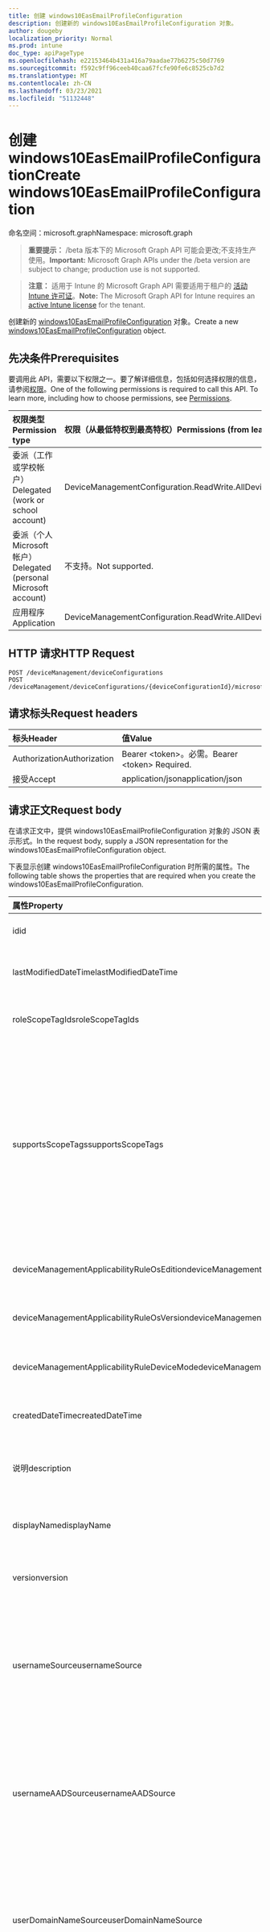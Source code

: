 ```yaml
---
title: 创建 windows10EasEmailProfileConfiguration
description: 创建新的 windows10EasEmailProfileConfiguration 对象。
author: dougeby
localization_priority: Normal
ms.prod: intune
doc_type: apiPageType
ms.openlocfilehash: e22153464b431a416a79aadae77b6275c50d7769
ms.sourcegitcommit: f592c9ff96ceeb40caa67fcfe90fe6c8525cb7d2
ms.translationtype: MT
ms.contentlocale: zh-CN
ms.lasthandoff: 03/23/2021
ms.locfileid: "51132448"
---
```

# <a name="create-windows10easemailprofileconfiguration"></a><span data-ttu-id="d51a7-103">创建 windows10EasEmailProfileConfiguration</span><span class="sxs-lookup"><span data-stu-id="d51a7-103">Create windows10EasEmailProfileConfiguration</span></span>

<span data-ttu-id="d51a7-104">命名空间：microsoft.graph</span><span class="sxs-lookup"><span data-stu-id="d51a7-104">Namespace: microsoft.graph</span></span>

> <span data-ttu-id="d51a7-105">**重要提示：** /beta 版本下的 Microsoft Graph API 可能会更改;不支持生产使用。</span><span class="sxs-lookup"><span data-stu-id="d51a7-105">**Important:** Microsoft Graph APIs under the /beta version are subject to change; production use is not supported.</span></span>

> <span data-ttu-id="d51a7-106">**注意：** 适用于 Intune 的 Microsoft Graph API 需要适用于租户的 [活动 Intune 许可证](https://go.microsoft.com/fwlink/?linkid=839381)。</span><span class="sxs-lookup"><span data-stu-id="d51a7-106">**Note:** The Microsoft Graph API for Intune requires an [active Intune license](https://go.microsoft.com/fwlink/?linkid=839381) for the tenant.</span></span>

<span data-ttu-id="d51a7-107">创建新的 [windows10EasEmailProfileConfiguration](../resources/intune-deviceconfig-windows10easemailprofileconfiguration.md) 对象。</span><span class="sxs-lookup"><span data-stu-id="d51a7-107">Create a new [windows10EasEmailProfileConfiguration](../resources/intune-deviceconfig-windows10easemailprofileconfiguration.md) object.</span></span>

## <a name="prerequisites"></a><span data-ttu-id="d51a7-108">先决条件</span><span class="sxs-lookup"><span data-stu-id="d51a7-108">Prerequisites</span></span>
<span data-ttu-id="d51a7-p101">要调用此 API，需要以下权限之一。要了解详细信息，包括如何选择权限的信息，请参阅[权限](/graph/permissions-reference)。</span><span class="sxs-lookup"><span data-stu-id="d51a7-p101">One of the following permissions is required to call this API. To learn more, including how to choose permissions, see [Permissions](/graph/permissions-reference).</span></span>

|<span data-ttu-id="d51a7-111">权限类型</span><span class="sxs-lookup"><span data-stu-id="d51a7-111">Permission type</span></span>|<span data-ttu-id="d51a7-112">权限（从最低特权到最高特权）</span><span class="sxs-lookup"><span data-stu-id="d51a7-112">Permissions (from least to most privileged)</span></span>|
|:---|:---|
|<span data-ttu-id="d51a7-113">委派（工作或学校帐户）</span><span class="sxs-lookup"><span data-stu-id="d51a7-113">Delegated (work or school account)</span></span>|<span data-ttu-id="d51a7-114">DeviceManagementConfiguration.ReadWrite.All</span><span class="sxs-lookup"><span data-stu-id="d51a7-114">DeviceManagementConfiguration.ReadWrite.All</span></span>|
|<span data-ttu-id="d51a7-115">委派（个人 Microsoft 帐户）</span><span class="sxs-lookup"><span data-stu-id="d51a7-115">Delegated (personal Microsoft account)</span></span>|<span data-ttu-id="d51a7-116">不支持。</span><span class="sxs-lookup"><span data-stu-id="d51a7-116">Not supported.</span></span>|
|<span data-ttu-id="d51a7-117">应用程序</span><span class="sxs-lookup"><span data-stu-id="d51a7-117">Application</span></span>|<span data-ttu-id="d51a7-118">DeviceManagementConfiguration.ReadWrite.All</span><span class="sxs-lookup"><span data-stu-id="d51a7-118">DeviceManagementConfiguration.ReadWrite.All</span></span>|

## <a name="http-request"></a><span data-ttu-id="d51a7-119">HTTP 请求</span><span class="sxs-lookup"><span data-stu-id="d51a7-119">HTTP Request</span></span>
<!-- {
  "blockType": "ignored"
}
-->
``` http
POST /deviceManagement/deviceConfigurations
POST /deviceManagement/deviceConfigurations/{deviceConfigurationId}/microsoft.graph.windowsDomainJoinConfiguration/networkAccessConfigurations
```

## <a name="request-headers"></a><span data-ttu-id="d51a7-120">请求标头</span><span class="sxs-lookup"><span data-stu-id="d51a7-120">Request headers</span></span>
|<span data-ttu-id="d51a7-121">标头</span><span class="sxs-lookup"><span data-stu-id="d51a7-121">Header</span></span>|<span data-ttu-id="d51a7-122">值</span><span class="sxs-lookup"><span data-stu-id="d51a7-122">Value</span></span>|
|:---|:---|
|<span data-ttu-id="d51a7-123">Authorization</span><span class="sxs-lookup"><span data-stu-id="d51a7-123">Authorization</span></span>|<span data-ttu-id="d51a7-124">Bearer &lt;token&gt;。必需。</span><span class="sxs-lookup"><span data-stu-id="d51a7-124">Bearer &lt;token&gt; Required.</span></span>|
|<span data-ttu-id="d51a7-125">接受</span><span class="sxs-lookup"><span data-stu-id="d51a7-125">Accept</span></span>|<span data-ttu-id="d51a7-126">application/json</span><span class="sxs-lookup"><span data-stu-id="d51a7-126">application/json</span></span>|

## <a name="request-body"></a><span data-ttu-id="d51a7-127">请求正文</span><span class="sxs-lookup"><span data-stu-id="d51a7-127">Request body</span></span>
<span data-ttu-id="d51a7-128">在请求正文中，提供 windows10EasEmailProfileConfiguration 对象的 JSON 表示形式。</span><span class="sxs-lookup"><span data-stu-id="d51a7-128">In the request body, supply a JSON representation for the windows10EasEmailProfileConfiguration object.</span></span>

<span data-ttu-id="d51a7-129">下表显示创建 windows10EasEmailProfileConfiguration 时所需的属性。</span><span class="sxs-lookup"><span data-stu-id="d51a7-129">The following table shows the properties that are required when you create the windows10EasEmailProfileConfiguration.</span></span>

|<span data-ttu-id="d51a7-130">属性</span><span class="sxs-lookup"><span data-stu-id="d51a7-130">Property</span></span>|<span data-ttu-id="d51a7-131">类型</span><span class="sxs-lookup"><span data-stu-id="d51a7-131">Type</span></span>|<span data-ttu-id="d51a7-132">说明</span><span class="sxs-lookup"><span data-stu-id="d51a7-132">Description</span></span>|
|:---|:---|:---|
|<span data-ttu-id="d51a7-133">id</span><span class="sxs-lookup"><span data-stu-id="d51a7-133">id</span></span>|<span data-ttu-id="d51a7-134">String</span><span class="sxs-lookup"><span data-stu-id="d51a7-134">String</span></span>|<span data-ttu-id="d51a7-135">实体的键。</span><span class="sxs-lookup"><span data-stu-id="d51a7-135">Key of the entity.</span></span> <span data-ttu-id="d51a7-136">继承自 [deviceConfiguration](../resources/intune-shared-deviceconfiguration.md)</span><span class="sxs-lookup"><span data-stu-id="d51a7-136">Inherited from [deviceConfiguration](../resources/intune-shared-deviceconfiguration.md)</span></span>|
|<span data-ttu-id="d51a7-137">lastModifiedDateTime</span><span class="sxs-lookup"><span data-stu-id="d51a7-137">lastModifiedDateTime</span></span>|<span data-ttu-id="d51a7-138">DateTimeOffset</span><span class="sxs-lookup"><span data-stu-id="d51a7-138">DateTimeOffset</span></span>|<span data-ttu-id="d51a7-139">上次修改对象的日期/时间。</span><span class="sxs-lookup"><span data-stu-id="d51a7-139">DateTime the object was last modified.</span></span> <span data-ttu-id="d51a7-140">继承自 [deviceConfiguration](../resources/intune-shared-deviceconfiguration.md)</span><span class="sxs-lookup"><span data-stu-id="d51a7-140">Inherited from [deviceConfiguration](../resources/intune-shared-deviceconfiguration.md)</span></span>|
|<span data-ttu-id="d51a7-141">roleScopeTagIds</span><span class="sxs-lookup"><span data-stu-id="d51a7-141">roleScopeTagIds</span></span>|<span data-ttu-id="d51a7-142">String collection</span><span class="sxs-lookup"><span data-stu-id="d51a7-142">String collection</span></span>|<span data-ttu-id="d51a7-143">此实体实例的范围标记列表。</span><span class="sxs-lookup"><span data-stu-id="d51a7-143">List of Scope Tags for this Entity instance.</span></span> <span data-ttu-id="d51a7-144">继承自 [deviceConfiguration](../resources/intune-shared-deviceconfiguration.md)</span><span class="sxs-lookup"><span data-stu-id="d51a7-144">Inherited from [deviceConfiguration](../resources/intune-shared-deviceconfiguration.md)</span></span>|
|<span data-ttu-id="d51a7-145">supportsScopeTags</span><span class="sxs-lookup"><span data-stu-id="d51a7-145">supportsScopeTags</span></span>|<span data-ttu-id="d51a7-146">Boolean</span><span class="sxs-lookup"><span data-stu-id="d51a7-146">Boolean</span></span>|<span data-ttu-id="d51a7-147">指示基础设备配置是否支持分配范围标记。</span><span class="sxs-lookup"><span data-stu-id="d51a7-147">Indicates whether or not the underlying Device Configuration supports the assignment of scope tags.</span></span> <span data-ttu-id="d51a7-148">当此值为 false 且实体对作用域用户不可见时，不允许分配给 ScopeTags 属性。</span><span class="sxs-lookup"><span data-stu-id="d51a7-148">Assigning to the ScopeTags property is not allowed when this value is false and entities will not be visible to scoped users.</span></span> <span data-ttu-id="d51a7-149">这适用于在 Silverlight 中创建的旧版策略，可通过在 Azure 门户中删除和重新创建策略来解决。</span><span class="sxs-lookup"><span data-stu-id="d51a7-149">This occurs for Legacy policies created in Silverlight and can be resolved by deleting and recreating the policy in the Azure Portal.</span></span> <span data-ttu-id="d51a7-150">此属性是只读的。</span><span class="sxs-lookup"><span data-stu-id="d51a7-150">This property is read-only.</span></span> <span data-ttu-id="d51a7-151">继承自 [deviceConfiguration](../resources/intune-shared-deviceconfiguration.md)</span><span class="sxs-lookup"><span data-stu-id="d51a7-151">Inherited from [deviceConfiguration](../resources/intune-shared-deviceconfiguration.md)</span></span>|
|<span data-ttu-id="d51a7-152">deviceManagementApplicabilityRuleOsEdition</span><span class="sxs-lookup"><span data-stu-id="d51a7-152">deviceManagementApplicabilityRuleOsEdition</span></span>|[<span data-ttu-id="d51a7-153">deviceManagementApplicabilityRuleOsEdition</span><span class="sxs-lookup"><span data-stu-id="d51a7-153">deviceManagementApplicabilityRuleOsEdition</span></span>](../resources/intune-deviceconfig-devicemanagementapplicabilityruleosedition.md)|<span data-ttu-id="d51a7-154">此策略的操作系统版本适用性。</span><span class="sxs-lookup"><span data-stu-id="d51a7-154">The OS edition applicability for this Policy.</span></span> <span data-ttu-id="d51a7-155">继承自 [deviceConfiguration](../resources/intune-shared-deviceconfiguration.md)</span><span class="sxs-lookup"><span data-stu-id="d51a7-155">Inherited from [deviceConfiguration](../resources/intune-shared-deviceconfiguration.md)</span></span>|
|<span data-ttu-id="d51a7-156">deviceManagementApplicabilityRuleOsVersion</span><span class="sxs-lookup"><span data-stu-id="d51a7-156">deviceManagementApplicabilityRuleOsVersion</span></span>|[<span data-ttu-id="d51a7-157">deviceManagementApplicabilityRuleOsVersion</span><span class="sxs-lookup"><span data-stu-id="d51a7-157">deviceManagementApplicabilityRuleOsVersion</span></span>](../resources/intune-deviceconfig-devicemanagementapplicabilityruleosversion.md)|<span data-ttu-id="d51a7-158">此策略的操作系统版本适用性规则。</span><span class="sxs-lookup"><span data-stu-id="d51a7-158">The OS version applicability rule for this Policy.</span></span> <span data-ttu-id="d51a7-159">继承自 [deviceConfiguration](../resources/intune-shared-deviceconfiguration.md)</span><span class="sxs-lookup"><span data-stu-id="d51a7-159">Inherited from [deviceConfiguration](../resources/intune-shared-deviceconfiguration.md)</span></span>|
|<span data-ttu-id="d51a7-160">deviceManagementApplicabilityRuleDeviceMode</span><span class="sxs-lookup"><span data-stu-id="d51a7-160">deviceManagementApplicabilityRuleDeviceMode</span></span>|[<span data-ttu-id="d51a7-161">deviceManagementApplicabilityRuleDeviceMode</span><span class="sxs-lookup"><span data-stu-id="d51a7-161">deviceManagementApplicabilityRuleDeviceMode</span></span>](../resources/intune-deviceconfig-devicemanagementapplicabilityruledevicemode.md)|<span data-ttu-id="d51a7-162">此策略的设备模式适用性规则。</span><span class="sxs-lookup"><span data-stu-id="d51a7-162">The device mode applicability rule for this Policy.</span></span> <span data-ttu-id="d51a7-163">继承自 [deviceConfiguration](../resources/intune-shared-deviceconfiguration.md)</span><span class="sxs-lookup"><span data-stu-id="d51a7-163">Inherited from [deviceConfiguration](../resources/intune-shared-deviceconfiguration.md)</span></span>|
|<span data-ttu-id="d51a7-164">createdDateTime</span><span class="sxs-lookup"><span data-stu-id="d51a7-164">createdDateTime</span></span>|<span data-ttu-id="d51a7-165">DateTimeOffset</span><span class="sxs-lookup"><span data-stu-id="d51a7-165">DateTimeOffset</span></span>|<span data-ttu-id="d51a7-166">创建对象的日期/时间。</span><span class="sxs-lookup"><span data-stu-id="d51a7-166">DateTime the object was created.</span></span> <span data-ttu-id="d51a7-167">继承自 [deviceConfiguration](../resources/intune-shared-deviceconfiguration.md)</span><span class="sxs-lookup"><span data-stu-id="d51a7-167">Inherited from [deviceConfiguration](../resources/intune-shared-deviceconfiguration.md)</span></span>|
|<span data-ttu-id="d51a7-168">说明</span><span class="sxs-lookup"><span data-stu-id="d51a7-168">description</span></span>|<span data-ttu-id="d51a7-169">String</span><span class="sxs-lookup"><span data-stu-id="d51a7-169">String</span></span>|<span data-ttu-id="d51a7-170">管理员提供的设备配置的说明。</span><span class="sxs-lookup"><span data-stu-id="d51a7-170">Admin provided description of the Device Configuration.</span></span> <span data-ttu-id="d51a7-171">继承自 [deviceConfiguration](../resources/intune-shared-deviceconfiguration.md)</span><span class="sxs-lookup"><span data-stu-id="d51a7-171">Inherited from [deviceConfiguration](../resources/intune-shared-deviceconfiguration.md)</span></span>|
|<span data-ttu-id="d51a7-172">displayName</span><span class="sxs-lookup"><span data-stu-id="d51a7-172">displayName</span></span>|<span data-ttu-id="d51a7-173">String</span><span class="sxs-lookup"><span data-stu-id="d51a7-173">String</span></span>|<span data-ttu-id="d51a7-174">管理员提供的设备配置的名称。</span><span class="sxs-lookup"><span data-stu-id="d51a7-174">Admin provided name of the device configuration.</span></span> <span data-ttu-id="d51a7-175">继承自 [deviceConfiguration](../resources/intune-shared-deviceconfiguration.md)</span><span class="sxs-lookup"><span data-stu-id="d51a7-175">Inherited from [deviceConfiguration](../resources/intune-shared-deviceconfiguration.md)</span></span>|
|<span data-ttu-id="d51a7-176">version</span><span class="sxs-lookup"><span data-stu-id="d51a7-176">version</span></span>|<span data-ttu-id="d51a7-177">Int32</span><span class="sxs-lookup"><span data-stu-id="d51a7-177">Int32</span></span>|<span data-ttu-id="d51a7-178">设备配置的版本。</span><span class="sxs-lookup"><span data-stu-id="d51a7-178">Version of the device configuration.</span></span> <span data-ttu-id="d51a7-179">继承自 [deviceConfiguration](../resources/intune-shared-deviceconfiguration.md)</span><span class="sxs-lookup"><span data-stu-id="d51a7-179">Inherited from [deviceConfiguration](../resources/intune-shared-deviceconfiguration.md)</span></span>|
|<span data-ttu-id="d51a7-180">usernameSource</span><span class="sxs-lookup"><span data-stu-id="d51a7-180">usernameSource</span></span>|[<span data-ttu-id="d51a7-181">userEmailSource</span><span class="sxs-lookup"><span data-stu-id="d51a7-181">userEmailSource</span></span>](../resources/intune-deviceconfig-useremailsource.md)|<span data-ttu-id="d51a7-182">在设备上安装之前从 AAD 中选取并注入到此配置文件中的用户名属性。</span><span class="sxs-lookup"><span data-stu-id="d51a7-182">Username attribute that is picked from AAD and injected into this profile before installing on the device.</span></span> <span data-ttu-id="d51a7-183">继承自 [easEmailProfileConfigurationBase](../resources/intune-deviceconfig-easemailprofileconfigurationbase.md)。</span><span class="sxs-lookup"><span data-stu-id="d51a7-183">Inherited from [easEmailProfileConfigurationBase](../resources/intune-deviceconfig-easemailprofileconfigurationbase.md).</span></span> <span data-ttu-id="d51a7-184">可取值为：`userPrincipalName`、`primarySmtpAddress`。</span><span class="sxs-lookup"><span data-stu-id="d51a7-184">Possible values are: `userPrincipalName`, `primarySmtpAddress`.</span></span>|
|<span data-ttu-id="d51a7-185">usernameAADSource</span><span class="sxs-lookup"><span data-stu-id="d51a7-185">usernameAADSource</span></span>|[<span data-ttu-id="d51a7-186">usernameSource</span><span class="sxs-lookup"><span data-stu-id="d51a7-186">usernameSource</span></span>](../resources/intune-deviceconfig-usernamesource.md)|<span data-ttu-id="d51a7-187">AAD 字段的名称，该字段将用于检索电子邮件配置文件的 UserName。</span><span class="sxs-lookup"><span data-stu-id="d51a7-187">Name of the AAD field, that will be used to retrieve UserName for email profile.</span></span> <span data-ttu-id="d51a7-188">继承自 [easEmailProfileConfigurationBase](../resources/intune-deviceconfig-easemailprofileconfigurationbase.md)。</span><span class="sxs-lookup"><span data-stu-id="d51a7-188">Inherited from [easEmailProfileConfigurationBase](../resources/intune-deviceconfig-easemailprofileconfigurationbase.md).</span></span> <span data-ttu-id="d51a7-189">可取值为：`userPrincipalName`、`primarySmtpAddress`、`samAccountName`。</span><span class="sxs-lookup"><span data-stu-id="d51a7-189">Possible values are: `userPrincipalName`, `primarySmtpAddress`, `samAccountName`.</span></span>|
|<span data-ttu-id="d51a7-190">userDomainNameSource</span><span class="sxs-lookup"><span data-stu-id="d51a7-190">userDomainNameSource</span></span>|[<span data-ttu-id="d51a7-191">domainNameSource</span><span class="sxs-lookup"><span data-stu-id="d51a7-191">domainNameSource</span></span>](../resources/intune-deviceconfig-domainnamesource.md)|<span data-ttu-id="d51a7-192">UserDomainname 属性，在设备上安装之前从 AAD 中选取并注入到此配置文件中。</span><span class="sxs-lookup"><span data-stu-id="d51a7-192">UserDomainname attribute that is picked from AAD and injected into this profile before installing on the device.</span></span> <span data-ttu-id="d51a7-193">继承自 [easEmailProfileConfigurationBase](../resources/intune-deviceconfig-easemailprofileconfigurationbase.md)。</span><span class="sxs-lookup"><span data-stu-id="d51a7-193">Inherited from [easEmailProfileConfigurationBase](../resources/intune-deviceconfig-easemailprofileconfigurationbase.md).</span></span> <span data-ttu-id="d51a7-194">可取值为：`fullDomainName`、`netBiosDomainName`。</span><span class="sxs-lookup"><span data-stu-id="d51a7-194">Possible values are: `fullDomainName`, `netBiosDomainName`.</span></span>|
|<span data-ttu-id="d51a7-195">customDomainName</span><span class="sxs-lookup"><span data-stu-id="d51a7-195">customDomainName</span></span>|<span data-ttu-id="d51a7-196">String</span><span class="sxs-lookup"><span data-stu-id="d51a7-196">String</span></span>|<span data-ttu-id="d51a7-197">在设备上安装之前生成电子邮件配置文件时使用的自定义域名值。</span><span class="sxs-lookup"><span data-stu-id="d51a7-197">Custom domain name value used while generating an email profile before installing on the device.</span></span> <span data-ttu-id="d51a7-198">继承自 [easEmailProfileConfigurationBase](../resources/intune-deviceconfig-easemailprofileconfigurationbase.md)</span><span class="sxs-lookup"><span data-stu-id="d51a7-198">Inherited from [easEmailProfileConfigurationBase](../resources/intune-deviceconfig-easemailprofileconfigurationbase.md)</span></span>|
|<span data-ttu-id="d51a7-199">accountName</span><span class="sxs-lookup"><span data-stu-id="d51a7-199">accountName</span></span>|<span data-ttu-id="d51a7-200">String</span><span class="sxs-lookup"><span data-stu-id="d51a7-200">String</span></span>|<span data-ttu-id="d51a7-201">帐户名称。</span><span class="sxs-lookup"><span data-stu-id="d51a7-201">Account name.</span></span>|
|<span data-ttu-id="d51a7-202">syncCalendar</span><span class="sxs-lookup"><span data-stu-id="d51a7-202">syncCalendar</span></span>|<span data-ttu-id="d51a7-203">Boolean</span><span class="sxs-lookup"><span data-stu-id="d51a7-203">Boolean</span></span>|<span data-ttu-id="d51a7-204">是否同步日历。</span><span class="sxs-lookup"><span data-stu-id="d51a7-204">Whether or not to sync the calendar.</span></span>|
|<span data-ttu-id="d51a7-205">syncContacts</span><span class="sxs-lookup"><span data-stu-id="d51a7-205">syncContacts</span></span>|<span data-ttu-id="d51a7-206">Boolean</span><span class="sxs-lookup"><span data-stu-id="d51a7-206">Boolean</span></span>|<span data-ttu-id="d51a7-207">是否同步联系人。</span><span class="sxs-lookup"><span data-stu-id="d51a7-207">Whether or not to sync contacts.</span></span>|
|<span data-ttu-id="d51a7-208">syncTasks</span><span class="sxs-lookup"><span data-stu-id="d51a7-208">syncTasks</span></span>|<span data-ttu-id="d51a7-209">Boolean</span><span class="sxs-lookup"><span data-stu-id="d51a7-209">Boolean</span></span>|<span data-ttu-id="d51a7-210">是否同步任务。</span><span class="sxs-lookup"><span data-stu-id="d51a7-210">Whether or not to sync tasks.</span></span>|
|<span data-ttu-id="d51a7-211">durationOfEmailToSync</span><span class="sxs-lookup"><span data-stu-id="d51a7-211">durationOfEmailToSync</span></span>|[<span data-ttu-id="d51a7-212">emailSyncDuration</span><span class="sxs-lookup"><span data-stu-id="d51a7-212">emailSyncDuration</span></span>](../resources/intune-deviceconfig-emailsyncduration.md)|<span data-ttu-id="d51a7-213">要同步的电子邮件的持续时间。可能的值是 `userDefined` `oneDay` `threeDays` ：、、、、、、。 `oneWeek` `twoWeeks` `oneMonth` `unlimited`</span><span class="sxs-lookup"><span data-stu-id="d51a7-213">Duration of email to sync. Possible values are: `userDefined`, `oneDay`, `threeDays`, `oneWeek`, `twoWeeks`, `oneMonth`, `unlimited`.</span></span>|
|<span data-ttu-id="d51a7-214">emailAddressSource</span><span class="sxs-lookup"><span data-stu-id="d51a7-214">emailAddressSource</span></span>|[<span data-ttu-id="d51a7-215">userEmailSource</span><span class="sxs-lookup"><span data-stu-id="d51a7-215">userEmailSource</span></span>](../resources/intune-deviceconfig-useremailsource.md)|<span data-ttu-id="d51a7-216">从 AAD 中选取并注入到此配置文件中的电子邮件属性，在设备上安装之前。</span><span class="sxs-lookup"><span data-stu-id="d51a7-216">Email attribute that is picked from AAD and injected into this profile before installing on the device.</span></span> <span data-ttu-id="d51a7-217">可取值为：`userPrincipalName`、`primarySmtpAddress`。</span><span class="sxs-lookup"><span data-stu-id="d51a7-217">Possible values are: `userPrincipalName`, `primarySmtpAddress`.</span></span>|
|<span data-ttu-id="d51a7-218">emailSyncSchedule</span><span class="sxs-lookup"><span data-stu-id="d51a7-218">emailSyncSchedule</span></span>|[<span data-ttu-id="d51a7-219">emailSyncSchedule</span><span class="sxs-lookup"><span data-stu-id="d51a7-219">emailSyncSchedule</span></span>](../resources/intune-deviceconfig-emailsyncschedule.md)|<span data-ttu-id="d51a7-220">电子邮件同步计划。</span><span class="sxs-lookup"><span data-stu-id="d51a7-220">Email sync schedule.</span></span> <span data-ttu-id="d51a7-221">可取值为：`userDefined`、`asMessagesArrive`、`manual`、`fifteenMinutes`、`thirtyMinutes`、`sixtyMinutes` 或 `basedOnMyUsage`。</span><span class="sxs-lookup"><span data-stu-id="d51a7-221">Possible values are: `userDefined`, `asMessagesArrive`, `manual`, `fifteenMinutes`, `thirtyMinutes`, `sixtyMinutes`, `basedOnMyUsage`.</span></span>|
|<span data-ttu-id="d51a7-222">hostName</span><span class="sxs-lookup"><span data-stu-id="d51a7-222">hostName</span></span>|<span data-ttu-id="d51a7-223">String</span><span class="sxs-lookup"><span data-stu-id="d51a7-223">String</span></span>|<span data-ttu-id="d51a7-224">使用本机 (连接到) URL 的 Exchange 位置。</span><span class="sxs-lookup"><span data-stu-id="d51a7-224">Exchange location that (URL) that the native mail app connects to.</span></span>|
|<span data-ttu-id="d51a7-225">requireSsl</span><span class="sxs-lookup"><span data-stu-id="d51a7-225">requireSsl</span></span>|<span data-ttu-id="d51a7-226">Boolean</span><span class="sxs-lookup"><span data-stu-id="d51a7-226">Boolean</span></span>|<span data-ttu-id="d51a7-227">指示是否使用 SSL。</span><span class="sxs-lookup"><span data-stu-id="d51a7-227">Indicates whether or not to use SSL.</span></span>|



## <a name="response"></a><span data-ttu-id="d51a7-228">响应</span><span class="sxs-lookup"><span data-stu-id="d51a7-228">Response</span></span>
<span data-ttu-id="d51a7-229">如果成功，此方法在响应正文中返回 响应代码和 `201 Created` [windows10EasEmailProfileConfiguration](../resources/intune-deviceconfig-windows10easemailprofileconfiguration.md) 对象。</span><span class="sxs-lookup"><span data-stu-id="d51a7-229">If successful, this method returns a `201 Created` response code and a [windows10EasEmailProfileConfiguration](../resources/intune-deviceconfig-windows10easemailprofileconfiguration.md) object in the response body.</span></span>

## <a name="example"></a><span data-ttu-id="d51a7-230">示例</span><span class="sxs-lookup"><span data-stu-id="d51a7-230">Example</span></span>

### <a name="request"></a><span data-ttu-id="d51a7-231">请求</span><span class="sxs-lookup"><span data-stu-id="d51a7-231">Request</span></span>
<span data-ttu-id="d51a7-232">下面是一个请求示例。</span><span class="sxs-lookup"><span data-stu-id="d51a7-232">Here is an example of the request.</span></span>
``` http
POST https://graph.microsoft.com/beta/deviceManagement/deviceConfigurations
Content-type: application/json
Content-length: 1526

{
  "@odata.type": "#microsoft.graph.windows10EasEmailProfileConfiguration",
  "roleScopeTagIds": [
    "Role Scope Tag Ids value"
  ],
  "supportsScopeTags": true,
  "deviceManagementApplicabilityRuleOsEdition": {
    "@odata.type": "microsoft.graph.deviceManagementApplicabilityRuleOsEdition",
    "osEditionTypes": [
      "windows10EnterpriseN"
    ],
    "name": "Name value",
    "ruleType": "exclude"
  },
  "deviceManagementApplicabilityRuleOsVersion": {
    "@odata.type": "microsoft.graph.deviceManagementApplicabilityRuleOsVersion",
    "minOSVersion": "Min OSVersion value",
    "maxOSVersion": "Max OSVersion value",
    "name": "Name value",
    "ruleType": "exclude"
  },
  "deviceManagementApplicabilityRuleDeviceMode": {
    "@odata.type": "microsoft.graph.deviceManagementApplicabilityRuleDeviceMode",
    "deviceMode": "sModeConfiguration",
    "name": "Name value",
    "ruleType": "exclude"
  },
  "description": "Description value",
  "displayName": "Display Name value",
  "version": 7,
  "usernameSource": "primarySmtpAddress",
  "usernameAADSource": "primarySmtpAddress",
  "userDomainNameSource": "netBiosDomainName",
  "customDomainName": "Custom Domain Name value",
  "accountName": "Account Name value",
  "syncCalendar": true,
  "syncContacts": true,
  "syncTasks": true,
  "durationOfEmailToSync": "oneDay",
  "emailAddressSource": "primarySmtpAddress",
  "emailSyncSchedule": "asMessagesArrive",
  "hostName": "Host Name value",
  "requireSsl": true
}
```

### <a name="response"></a><span data-ttu-id="d51a7-233">响应</span><span class="sxs-lookup"><span data-stu-id="d51a7-233">Response</span></span>
<span data-ttu-id="d51a7-p119">下面是一个响应示例。注意：为了简单起见，可能会将此处所示的响应对象截断。将从实际调用中返回所有属性。</span><span class="sxs-lookup"><span data-stu-id="d51a7-p119">Here is an example of the response. Note: The response object shown here may be truncated for brevity. All of the properties will be returned from an actual call.</span></span>
``` http
HTTP/1.1 201 Created
Content-Type: application/json
Content-Length: 1698

{
  "@odata.type": "#microsoft.graph.windows10EasEmailProfileConfiguration",
  "id": "9dc6f073-f073-9dc6-73f0-c69d73f0c69d",
  "lastModifiedDateTime": "2017-01-01T00:00:35.1329464-08:00",
  "roleScopeTagIds": [
    "Role Scope Tag Ids value"
  ],
  "supportsScopeTags": true,
  "deviceManagementApplicabilityRuleOsEdition": {
    "@odata.type": "microsoft.graph.deviceManagementApplicabilityRuleOsEdition",
    "osEditionTypes": [
      "windows10EnterpriseN"
    ],
    "name": "Name value",
    "ruleType": "exclude"
  },
  "deviceManagementApplicabilityRuleOsVersion": {
    "@odata.type": "microsoft.graph.deviceManagementApplicabilityRuleOsVersion",
    "minOSVersion": "Min OSVersion value",
    "maxOSVersion": "Max OSVersion value",
    "name": "Name value",
    "ruleType": "exclude"
  },
  "deviceManagementApplicabilityRuleDeviceMode": {
    "@odata.type": "microsoft.graph.deviceManagementApplicabilityRuleDeviceMode",
    "deviceMode": "sModeConfiguration",
    "name": "Name value",
    "ruleType": "exclude"
  },
  "createdDateTime": "2017-01-01T00:02:43.5775965-08:00",
  "description": "Description value",
  "displayName": "Display Name value",
  "version": 7,
  "usernameSource": "primarySmtpAddress",
  "usernameAADSource": "primarySmtpAddress",
  "userDomainNameSource": "netBiosDomainName",
  "customDomainName": "Custom Domain Name value",
  "accountName": "Account Name value",
  "syncCalendar": true,
  "syncContacts": true,
  "syncTasks": true,
  "durationOfEmailToSync": "oneDay",
  "emailAddressSource": "primarySmtpAddress",
  "emailSyncSchedule": "asMessagesArrive",
  "hostName": "Host Name value",
  "requireSsl": true
}
```




